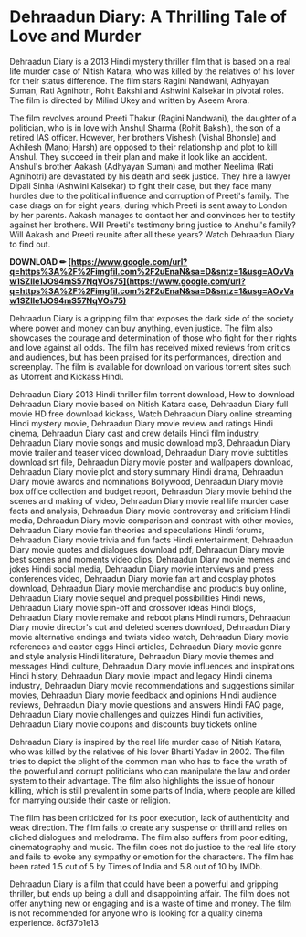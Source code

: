 
 
# Dehraadun Diary: A Thrilling Tale of Love and Murder
 
Dehraadun Diary is a 2013 Hindi mystery thriller film that is based on a real life murder case of Nitish Katara, who was killed by the relatives of his lover for their status difference. The film stars Ragini Nandwani, Adhyayan Suman, Rati Agnihotri, Rohit Bakshi and Ashwini Kalsekar in pivotal roles. The film is directed by Milind Ukey and written by Aseem Arora.
 
The film revolves around Preeti Thakur (Ragini Nandwani), the daughter of a politician, who is in love with Anshul Sharma (Rohit Bakshi), the son of a retired IAS officer. However, her brothers Vishesh (Vishal Bhonsle) and Akhilesh (Manoj Harsh) are opposed to their relationship and plot to kill Anshul. They succeed in their plan and make it look like an accident. Anshul's brother Aakash (Adhyayan Suman) and mother Neelima (Rati Agnihotri) are devastated by his death and seek justice. They hire a lawyer Dipali Sinha (Ashwini Kalsekar) to fight their case, but they face many hurdles due to the political influence and corruption of Preeti's family. The case drags on for eight years, during which Preeti is sent away to London by her parents. Aakash manages to contact her and convinces her to testify against her brothers. Will Preeti's testimony bring justice to Anshul's family? Will Aakash and Preeti reunite after all these years? Watch Dehraadun Diary to find out.
 
**DOWNLOAD ✏ [https://www.google.com/url?q=https%3A%2F%2Fimgfil.com%2F2uEnaN&sa=D&sntz=1&usg=AOvVaw1SZlIe1JO94mS57NqVOs75](https://www.google.com/url?q=https%3A%2F%2Fimgfil.com%2F2uEnaN&sa=D&sntz=1&usg=AOvVaw1SZlIe1JO94mS57NqVOs75)**


 
Dehraadun Diary is a gripping film that exposes the dark side of the society where power and money can buy anything, even justice. The film also showcases the courage and determination of those who fight for their rights and love against all odds. The film has received mixed reviews from critics and audiences, but has been praised for its performances, direction and screenplay. The film is available for download on various torrent sites such as Utorrent and Kickass Hindi.
 
Dehraadun Diary 2013 Hindi thriller film torrent download,  How to download Dehraadun Diary movie based on Nitish Katara case,  Dehraadun Diary full movie HD free download kickass,  Watch Dehraadun Diary online streaming Hindi mystery movie,  Dehraadun Diary movie review and ratings Hindi cinema,  Dehraadun Diary cast and crew details Hindi film industry,  Dehraadun Diary movie songs and music download mp3,  Dehraadun Diary movie trailer and teaser video download,  Dehraadun Diary movie subtitles download srt file,  Dehraadun Diary movie poster and wallpapers download,  Dehraadun Diary movie plot and story summary Hindi drama,  Dehraadun Diary movie awards and nominations Bollywood,  Dehraadun Diary movie box office collection and budget report,  Dehraadun Diary movie behind the scenes and making of video,  Dehraadun Diary movie real life murder case facts and analysis,  Dehraadun Diary movie controversy and criticism Hindi media,  Dehraadun Diary movie comparison and contrast with other movies,  Dehraadun Diary movie fan theories and speculations Hindi forums,  Dehraadun Diary movie trivia and fun facts Hindi entertainment,  Dehraadun Diary movie quotes and dialogues download pdf,  Dehraadun Diary movie best scenes and moments video clips,  Dehraadun Diary movie memes and jokes Hindi social media,  Dehraadun Diary movie interviews and press conferences video,  Dehraadun Diary movie fan art and cosplay photos download,  Dehraadun Diary movie merchandise and products buy online,  Dehraadun Diary movie sequel and prequel possibilities Hindi news,  Dehraadun Diary movie spin-off and crossover ideas Hindi blogs,  Dehraadun Diary movie remake and reboot plans Hindi rumors,  Dehraadun Diary movie director's cut and deleted scenes download,  Dehraadun Diary movie alternative endings and twists video watch,  Dehraadun Diary movie references and easter eggs Hindi articles,  Dehraadun Diary movie genre and style analysis Hindi literature,  Dehraadun Diary movie themes and messages Hindi culture,  Dehraadun Diary movie influences and inspirations Hindi history,  Dehraadun Diary movie impact and legacy Hindi cinema industry,  Dehraadun Diary movie recommendations and suggestions similar movies,  Dehraadun Diary movie feedback and opinions Hindi audience reviews,  Dehraadun Diary movie questions and answers Hindi FAQ page,  Dehraadun Diary movie challenges and quizzes Hindi fun activities,  Dehraadun Diary movie coupons and discounts buy tickets online
  
Dehraadun Diary is inspired by the real life murder case of Nitish Katara, who was killed by the relatives of his lover Bharti Yadav in 2002. The film tries to depict the plight of the common man who has to face the wrath of the powerful and corrupt politicians who can manipulate the law and order system to their advantage. The film also highlights the issue of honour killing, which is still prevalent in some parts of India, where people are killed for marrying outside their caste or religion.
 
The film has been criticized for its poor execution, lack of authenticity and weak direction. The film fails to create any suspense or thrill and relies on cliched dialogues and melodrama. The film also suffers from poor editing, cinematography and music. The film does not do justice to the real life story and fails to evoke any sympathy or emotion for the characters. The film has been rated 1.5 out of 5 by Times of India and 5.8 out of 10 by IMDb.
 
Dehraadun Diary is a film that could have been a powerful and gripping thriller, but ends up being a dull and disappointing affair. The film does not offer anything new or engaging and is a waste of time and money. The film is not recommended for anyone who is looking for a quality cinema experience.
 8cf37b1e13
 
